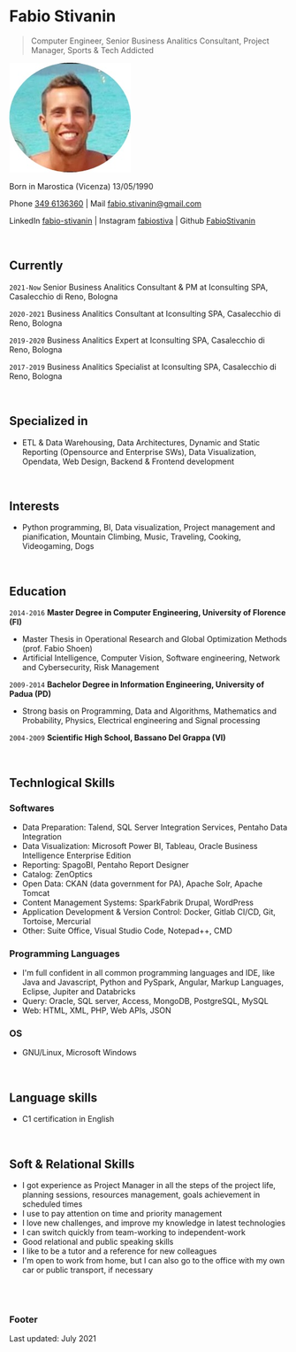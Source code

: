 # Fabio Stivanin
> Computer Engineer, Senior Business Analitics Consultant, Project Manager, Sports & Tech Addicted

![FabioStivanin](foto.jpg)

Born in Marostica (Vicenza) 13/05/1990
<div id="webaddress">
Phone <a href="3496136360">349 6136360</a>
|  Mail <a href="mailto:fabio.stivanin@gmail.com">fabio.stivanin@gmail.com</a>

LinkedIn <a href="https://www.linkedin.com/in/fabio-stivanin">fabio-stivanin</a>
|  Instagram <a href="https://www.instagram.com/fabiostiva/">fabiostiva</a>
|  Github <a href="https://github.com/FabioStivanin">FabioStivanin</a>

</div>

<br>

## Currently

`2021-Now`
Senior Business Analitics Consultant & PM at Iconsulting SPA, Casalecchio di Reno, Bologna

`2020-2021`
Business Analitics Consultant at Iconsulting SPA, Casalecchio di Reno, Bologna

`2019-2020`
Business Analitics Expert at Iconsulting SPA, Casalecchio di Reno, Bologna

`2017-2019`
Business Analitics Specialist at Iconsulting SPA, Casalecchio di Reno, Bologna

<br>

## Specialized in

- ETL & Data Warehousing, Data Architectures, Dynamic and Static Reporting (Opensource and Enterprise SWs), Data Visualization, Opendata, Web Design, Backend & Frontend development

<br>

## Interests

- Python programming, BI, Data visualization, Project management and pianification, Mountain Climbing, Music, Traveling, Cooking, Videogaming, Dogs

<br>

## Education

`2014-2016`
__Master Degree in Computer Engineering, University of Florence (FI)__

- Master Thesis in Operational Research and 
Global Optimization Methods (prof. Fabio Shoen)
- Artificial Intelligence, Computer Vision, Software engineering, Network and Cybersecurity, Risk Management

`2009-2014`
__Bachelor Degree in Information Engineering, University of Padua (PD)__

- Strong basis on Programming, Data and Algorithms, Mathematics and Probability, Physics, Electrical engineering and Signal processing

`2004-2009`
__Scientific High School, Bassano Del Grappa (VI)__

<br>

## Technlogical Skills

### Softwares

- Data Preparation: Talend, SQL Server Integration Services, Pentaho Data Integration
- Data Visualization: Microsoft Power BI, Tableau, Oracle Business Intelligence Enterprise Edition
- Reporting: SpagoBI, Pentaho Report Designer
- Catalog: ZenOptics
- Open Data: CKAN (data government for PA), Apache Solr, Apache Tomcat
- Content Management Systems: SparkFabrik Drupal, WordPress
- Application Development & Version Control: Docker, Gitlab CI/CD, Git, Tortoise, Mercurial
- Other: Suite Office, Visual Studio Code, Notepad++, CMD


### Programming Languages
- I'm full confident in all common programming languages and IDE, like Java and Javascript, Python and PySpark, Angular, Markup Languages, Eclipse, Jupiter and Databricks
- Query: Oracle, SQL server, Access, MongoDB, PostgreSQL, MySQL
- Web: HTML, XML, PHP, Web APIs, JSON

### OS
- GNU/Linux, Microsoft Windows


<br>

## Language skills
- C1 certification in English

<br>

## Soft & Relational Skills
- I got experience as Project Manager in all the steps of the project life, planning sessions, resources management, goals achievement in scheduled times 
- I use to pay attention on time and priority management
- I love new challenges, and improve my knowledge in latest technologies
- I can switch quickly from team-working to independent-work
- Good relational and public speaking skills
- I like to be a tutor and a reference for new colleagues
- I'm open to work from home, but I can also go to the office with my own car or public transport, if necessary

<br><br>

### Footer

Last updated: July 2021

